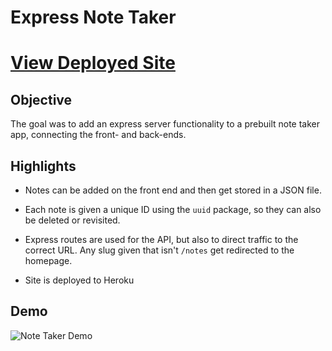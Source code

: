 # Express Note Taker 

# [View Deployed Site](https://express-note-book.herokuapp.com/)

## Objective 
The goal was to add an express server functionality to a prebuilt note taker app, connecting the front- and back-ends. 

## Highlights

* Notes can be added on the front end and then get stored in a JSON file.

* Each note is given a unique ID using the `uuid` package, so they can also be deleted or revisited. 

* Express routes are used for the API, but also to direct traffic to the correct URL. Any slug given that isn't `/notes` get redirected to the homepage. 

* Site is deployed to Heroku


## Demo

![Note Taker Demo](./assets/note-taker-demo.gif)
